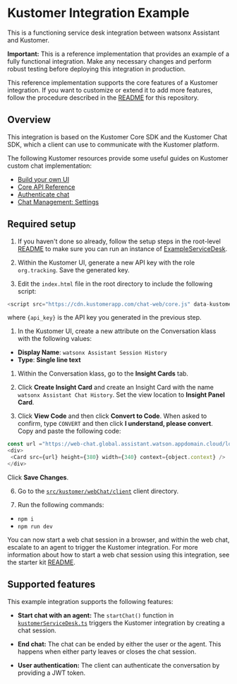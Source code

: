 # Kustomer Integration Example

This is a functioning service desk integration between watsonx Assistant and Kustomer. 

**Important:**  This is a reference implementation that provides an example of a fully functional integration. Make any necessary changes and perform robust testing before deploying this integration in production.

This reference implementation supports the core features of a Kustomer integration. If you want to customize or extend it to add more features, follow the procedure described in the [README](../../../README.md) for this repository.

## Overview

This integration is based on the Kustomer Core SDK and the Kustomer Chat SDK, which a client can use to communicate with the Kustomer platform.

The following Kustomer resources provide some useful guides on Kustomer custom chat implementation:
  - [Build your own UI](https://developer.kustomer.com/chat-sdk/v2.0-Web/docs/build-your-own-ui)
  - [Core API Reference](https://developer.kustomer.com/chat-sdk/v2.0-Web/docs/core-api-reference)
  - [Authenticate chat](https://developer.kustomer.com/chat-sdk/v2.0-Web/docs/authenticate-chat-with-jwt-token)
  - [Chat Management: Settings](https://kustomer.kustomer.help/en_us/chat-settings-B1sdKbtz7) 

## Required setup

1. If you haven't done so already, follow the setup steps in the root-level [README](../../../README.md#development) to make sure you can run an instance of [ExampleServiceDesk](../../example/webChat/README.md).

1. Within the Kustomer UI, generate a new API key with the role `org.tracking`. Save the generated key.

1. Edit the `index.html` file in the root directory to include the following script:

```javascript
<script src="https://cdn.kustomerapp.com/chat-web/core.js" data-kustomer-api-key="{api_key}"></script>
```
  where `{api_key}` is the API key you generated in the previous step.

1. In the Kustomer UI, create a new attribute on the Conversation klass with the following values:
  - **Display Name**: `watsonx Assistant Session History`
  - **Type**: **Single line text**

1. Within the Conversation klass, go to the **Insight Cards** tab.

1. Click **Create Insight Card** and create an Insight Card with the name `watsonx Assistant Chat History`. Set the view location to **Insight Panel Card**.

1. Click **View Code** and then click **Convert to Code**. When asked to confirm, type `CONVERT` and then click **I understand, please convert**. Copy and paste the following code:

```javascript
const url ="https://web-chat.global.assistant.watson.appdomain.cloud/loadAgentAppFrame.html?session_history_key=" + _.get(conversation, 'custom.watsonAssistantSessionHistoryStr');
<div>
 <Card src={url} height={380} width={340} context={object.context} />
</div>
```

   Click **Save Changes**.

6. Go to the [`src/kustomer/webChat/client`](./client) client directory.

7. Run the following commands:
  - `npm i`
  - `npm run dev`

You can now start a web chat session in a browser, and within the web chat, escalate to an agent to trigger the Kustomer integration. For more information about how to start a web chat session using this integration, see the starter kit [README](../../../README.md#development).

## Supported features

This example integration supports the following features:

- **Start chat with an agent:** The `startChat()` function in [`kustomerServiceDesk.ts`](./client/src/kustomerServiceDesk.ts) triggers the Kustomer integration by creating a chat session.

- **End chat:** The chat can be ended by either the user or the agent. This happens when either party leaves or closes the chat session.

- **User authentication:** The client can authenticate the conversation by providing a JWT token.
